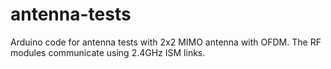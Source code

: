 # antenna-tests
Arduino code for antenna tests with 2x2 MIMO antenna with OFDM. The RF modules communicate using 2.4GHz ISM links.
